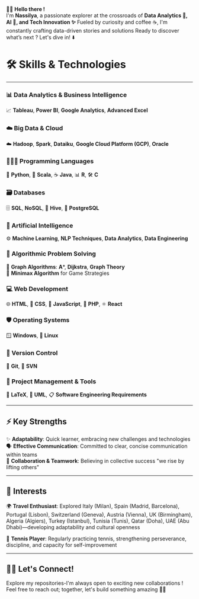 👋🏼 **Hello there !**  
I'm **Nassilya**, a passionate explorer at the crossroads of **Data Analytics 🚀, AI 🤖, and Tech Innovation ✨** 
Fueled by curiosity and coffee ☕, I'm constantly crafting data-driven stories and solutions
Ready to discover what’s next ? Let's dive in! ⬇️  

# 🛠️ Skills & Technologies
---
### 📊 Data Analytics & Business Intelligence
📈 **Tableau**, **Power BI**, **Google Analytics**, **Advanced Excel**

### ☁️ Big Data & Cloud
☁️ **Hadoop**, **Spark**, **Dataiku**, **Google Cloud Platform (GCP)**, **Oracle**

### 👩🏽‍💻 Programming Languages
🐍 **Python**, 🚀 **Scala**, ☕ **Java**, 📊 **R**, 🛠️ **C**

### 🗃️ Databases
🗄️ **SQL**, **NoSQL**, 🐝 **Hive**, 🐘 **PostgreSQL**

### 🤖 Artificial Intelligence
⚙️ **Machine Learning**, **NLP Techniques**, **Data Analytics**, **Data Engineering**

### 🚩 Algorithmic Problem Solving
🧩 **Graph Algorithms**: **A***, **Dijkstra**, **Graph Theory**  
🎲 **Minimax Algorithm** for Game Strategies

### 💻 Web Development
🌐 **HTML**, 🎨 **CSS**, 🚦 **JavaScript**, 🐘 **PHP**, ⚛️ **React**

### 🛡️ Operating Systems
🪟 **Windows**, 🐧 **Linux**

### 🔧 Version Control
🌳 **Git**, 📂 **SVN**

### 📌 Project Management & Tools
📝 **LaTeX**, 📐 **UML**, 📋 **Software Engineering Requirements**

---

## ⚡ Key Strengths

✨ **Adaptability**: Quick learner, embracing new challenges and technologies  
🗣️ **Effective Communication**: Committed to clear, concise communication within teams  
🤝 **Collaboration & Teamwork**: Believing in collective success "we rise by lifting others"

---

## 🎯 Interests

🌍 **Travel Enthusiast**: Explored Italy (Milan), Spain (Madrid, Barcelona), Portugal (Lisbon), Switzerland (Geneva), Austria (Vienna), UK (Birmingham), Algeria (Algiers), Turkey (Istanbul), Tunisia (Tunis), Qatar (Doha), UAE (Abu Dhabi)—developing adaptability and cultural openness

🎾 **Tennis Player**: Regularly practicing tennis, strengthening perseverance, discipline, and capacity for self-improvement

---

## 🤝🏼 Let's Connect!

Explore my repositories-I'm always open to exciting new collaborations !  
Feel free to reach out; together, let's build something amazing 🚀✨
